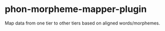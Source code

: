 # phon-morpheme-mapper-plugin

Map data from one tier to other tiers based on aligned words/morphemes.


